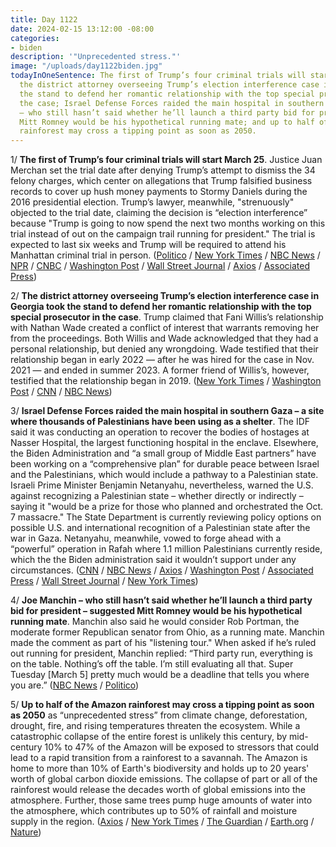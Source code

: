 ```yaml
---
title: Day 1122
date: 2024-02-15 13:12:00 -08:00
categories:
- biden
description: '"Unprecedented stress."'
image: "/uploads/day1122biden.jpg"
todayInOneSentence: The first of Trump’s four criminal trials will start March 25;
  the district attorney overseeing Trump’s election interference case in Georgia took
  the stand to defend her romantic relationship with the top special prosecutor in
  the case; Israel Defense Forces raided the main hospital in southern Gaza; Joe Manchin
  – who still hasn’t said whether he’ll launch a third party bid for president – suggested
  Mitt Romney would be his hypothetical running mate; and up to half of the Amazon
  rainforest may cross a tipping point as soon as 2050.
---
```


1/ **The first of Trump’s four criminal trials will start March 25**. Justice Juan Merchan set the trial date after denying Trump’s attempt to dismiss the 34 felony charges, which center on allegations that Trump falsified business records to cover up hush money payments to Stormy Daniels during the 2016 presidential election. Trump’s lawyer, meanwhile, "strenuously" objected to the trial date, claiming the decision is “election interference” because "Trump is going to now spend the next two months working on this trial instead of out on the campaign trail running for president." The trial is expected to last six weeks and Trump will be required to attend his Manhattan criminal trial in person. ([Politico](https://www.politico.com/news/2024/02/15/trump-hush-money-criminal-case-hearing-update-00141621) / [New York Times](https://www.nytimes.com/live/2024/02/15/nyregion/trump-manhattan-criminal-case) / [NBC News](https://www.nbcnews.com/politics/donald-trump/trump-new-york-hush-money-trial-rcna138596) / [NPR](https://www.npr.org/2024/02/15/1231707111/trump-hush-money-case-new-york-trial) / [CNBC](https://www.cnbc.com/2024/02/15/trump-in-new-york-courr-for-stormy-daniels-hush-money-case-hearing-.html) / [Washington Post](https://www.washingtonpost.com/politics/2024/02/15/trump-new-york-hush-money-trial-schedule/) / [Wall Street Journal](https://www.wsj.com/us-news/law/new-york-judge-sets-march-25-trial-date-in-trumps-hush-money-case-2346be87?mod=hp_lead_pos2) / [Axios](https://www.axios.com/2024/02/15/trump-hush-money-trial-hearing-new-york) / [Associated Press](https://apnews.com/article/trump-hush-money-new-york-criminal-case-fbdff18df40920b75873b3a40317f5ee))

2/ **The district attorney overseeing Trump’s election interference case in Georgia took the stand to defend her romantic relationship with the top special prosecutor in the case**. Trump claimed that Fani Willis’s relationship with Nathan Wade created a conflict of interest that warrants removing her from the proceedings. Both Willis and Wade acknowledged that they had a personal relationship, but denied any wrongdoing. Wade testified that their relationship began in early 2022 — after he was hired for the case in Nov. 2021 — and ended in summer 2023. A former friend of Willis’s, however, testified that the relationship began in 2019. ([New York Times](https://www.nytimes.com/live/2024/02/15/us/fani-willis-trump-hearing) / [Washington Post](https://www.washingtonpost.com/national-security/2024/02/15/trump-georgia-fani-willis-hearing-new-york-hush-money/) / [CNN](https://www.cnn.com/politics/live-news/trump-hearings-ny-georgia/index.html?tab=Georgia) / [NBC News](https://www.nbcnews.com/politics/donald-trump/live-blog/trump-ny-hush-money-case-misconduct-hearing-fani-willis-live-updates-rcna138597))

3/ **Israel Defense Forces raided the main hospital in southern Gaza – a site where thousands of Palestinians have been using as a shelter**. The IDF said it was conducting an operation to recover the bodies of hostages at Nasser Hospital, the largest functioning hospital in the enclave. Elsewhere, the Biden Administration and “a small group of Middle East partners” have been working on a “comprehensive plan” for durable peace between Israel and the Palestinians, which would include a pathway to a Palestinian state. Israeli Prime Minister Benjamin Netanyahu, nevertheless, warned the U.S. against recognizing a Palestinian state – whether directly or indirectly – saying it "would be a prize for those who planned and orchestrated the Oct. 7 massacre." The State Department is currently reviewing policy options on possible U.S. and international recognition of a Palestinian state after the war in Gaza. Netanyahu, meanwhile, vowed to forge ahead with a “powerful” operation in Rafah where 1.1 million Palestinians currently reside, which the the Biden administration said it wouldn’t support under any circumstances. ([CNN](https://www.cnn.com/middleeast/live-news/israel-hamas-war-gaza-news-02-15-24/index.html) / [NBC News](https://www.nbcnews.com/news/world/live-blog/israel-hamas-war-live-updates-rcna138939) / [Axios](https://www.axios.com/2024/02/15/netanyahu-palestine-statehood-blinken-hamas-biden) / [Washington Post](https://www.washingtonpost.com/world/2024/02/14/gaza-peace-israel-palestinian-state/) / [Associated Press](https://apnews.com/article/israel-hamas-war-news-02-15-2024-d3a25caf6b60fe560e1a31d4f8f6b45e) / [Wall Street Journal](https://www.wsj.com/world/middle-east/biden-netanyahu-relationship-at-boiling-point-as-rafah-invasion-looms-b893bec5?mod=hp_lead_pos1) / [New York Times](https://www.nytimes.com/live/2024/02/15/world/israel-hamas-war-gaza-news))

4/ **Joe Manchin – who still hasn’t said whether he’ll launch a third party bid for president – suggested Mitt Romney would be his hypothetical running mate**. Manchin also said he would consider Rob Portman, the moderate former Republican senator from Ohio, as a running mate. Manchin made the comment as part of his "listening tour." When asked if he’s ruled out running for president, Manchin replied: “Third party run, everything is on the table. Nothing’s off the table. I’m still evaluating all that. Super Tuesday [March 5] pretty much would be a deadline that tells you where you are.” ([NBC News](https://www.nbcnews.com/politics/2024-election/joe-manchin-floats-mitt-romney-potential-running-mate-rcna138977) / [Politico](https://www.politico.com/news/2024/02/15/manchin-romney-president-2024-00141654))

5/ **Up to half of the Amazon rainforest may cross a tipping point as soon as 2050** as “unprecedented stress” from climate change, deforestation, drought, fire, and rising temperatures threaten the ecosystem. While a catastrophic collapse of the entire forest is unlikely this century, by mid-century 10% to 47% of the Amazon will be exposed to stressors that could lead to a rapid transition from a rainforest to a savannah. The Amazon is home to more than 10% of Earth's biodiversity and holds up to 20 years' worth of global carbon dioxide emissions.  The collapse of part or all of the rainforest would release the decades worth of global emissions into the atmosphere. Further, those same trees pump huge amounts of water into the atmosphere, which contributes up to 50% of rainfall and moisture supply in the region. ([Axios](https://www.axios.com/2024/02/15/amazon-rainforest-closer-to-tipping-points) / [New York Times](https://www.nytimes.com/2024/02/14/climate/amazon-rain-forest-tipping-point.html) / [The Guardian](https://www.theguardian.com/environment/2024/feb/14/amazon-rainforest-could-reach-tipping-point-by-2050-scientists-warn) / [Earth.org](https://earth.org/up-to-47-of-amazon-rainforest-at-risk-of-collapse-by-mid-century-due-to-unprecedented-stress-from-global-warming-and-deforestation/) / [Nature](https://www.nature.com/articles/s41586-023-06970-0))
